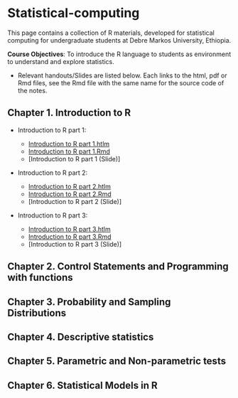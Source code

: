 # Statistical-computing

This page contains a collection of R materials, developed for statistical computing for undergraduate students at Debre Markos University, Ethiopia. 

**Course Objectives**: To introduce the R language to students as environment to understand and explore statistics.

- Relevant handouts/Slides are listed below. Each links to the html, pdf or Rmd files, see the Rmd file with the same name for the source code of the notes. 

## Chapter 1. Introduction to R

* Introduction to R part 1:
    * [Introduction to R part 1.htlm](https://github.com/Yebelay/Statistical-computing/blob/main/Chapter%201/Introduction%20to%20R-Part%201/Introduction-to-R-Part-one.html) 
    * [Introduction to R part 1.Rmd](https://github.com/Yebelay/Statistical-computing/blob/main/Chapter%201/Introduction%20to%20R-Part%201/Introduction%20to%20R-Part%20one.Rmd)
    * [Introduction to R part 1 (Slide)]

* Introduction to R part 2:
    * [Introduction to R part 2.htlm](https://github.com/Yebelay/Statistical-computing/blob/main/Chapter%201/Introduction%20to%20R-Part%201/Introduction-to-R-Part-one.html) 
    * [Introduction to R part 2.Rmd](https://github.com/Yebelay/Statistical-computing/blob/main/Chapter%201/Introduction%20to%20R-Part%201/Introduction%20to%20R-Part%20one.Rmd)
    * [Introduction to R part 2 (Slide)]

* Introduction to R part 3:
    * [Introduction to R part 3.htlm](https://github.com/Yebelay/Statistical-computing/blob/main/Chapter%201/Introduction%20to%20R-Part%201/Introduction-to-R-Part-one.html) 
    * [Introduction to R part 3.Rmd](https://github.com/Yebelay/Statistical-computing/blob/main/Chapter%201/Introduction%20to%20R-Part%201/Introduction%20to%20R-Part%20one.Rmd)
    * [Introduction to R part 3 (Slide)]


## Chapter 2. Control Statements and Programming with functions

## Chapter 3. Probability and Sampling Distributions 

## Chapter 4. Descriptive statistics 

## Chapter 5.	Parametric and Non-parametric tests 

## Chapter 6. Statistical Models in R 
